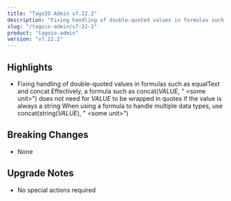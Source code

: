 ```yaml
---
title: "TagoIO Admin v7.22.2"
description: "Fixing handling of double-quoted values in formulas such as equalText and concat Effectively, a formula such as concat($VALUE$, \" &lt;some unit&gt;\") does not need for $VALUE$ to be wrapped in quotes if the value is always a string When using a formula to handle multiple data types, use concat(string($VALUE$), \" &lt;some unit&gt;\")"
slug: "/tagoio-admin/v7-22-2"
product: "tagoio-admin"
version: "v7.22.2"
---
```


## Highlights

- Fixing handling of double-quoted values in formulas such as equalText and concat Effectively, a formula such as concat($VALUE$, " &lt;some unit&gt;") does not need for $VALUE$ to be wrapped in quotes if the value is always a string When using a formula to handle multiple data types, use concat(string($VALUE$), " &lt;some unit&gt;")

## Breaking Changes

- None

## Upgrade Notes

- No special actions required
